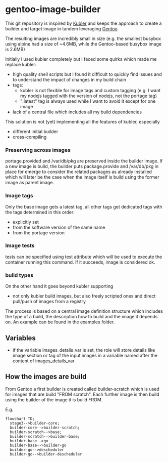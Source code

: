 # gentoo-image-builder

This git repository is inspired by [Kubler](https://github.com/edannenberg/kubler) and keeps the approach to create a builder and target image in tandem leveraging [Gentoo](https://www.gentoo.org/)

The resulting images are incredibly small in size (e.g. the smallest busybox using alpine had a size of ~4.6MB, while the Gentoo-based busybox image is 2.6MB)

Initially I used kubler completely but I faced some quirks which made me replace kubler:
- high quality shell scripts but I found it difficult to quickly find issues and to understand the impact of changes in my build chain
- tags:
  - kubler is not flexible for image tags and custom tagging (e.g. I want my nodejs tagged with the version of nodejs, not the portage tag)
  - ":latest" tag is always used while I want to avoid it except for one image
- lack of a central file which includes all my build dependencies

This solution is not (yet) implementing all the features of kubler, especially
- different initial builder
- cross-compiling 

### Preserving across images
portage.provided and /var/db/pkg are preserved inside the builder image. If a new image is build, the builder puts package.provide and /var/db/pkg in place for emerge to consider the related packages as already installed which will later be the case when the image itself is build using the former image as parent image.

### Image tags
Only the base image gets a latest tag, all other tags get dedicated tags with the tags determined in this order:
- explicitly set
- from the software version of the same name
- from the portage version

### Image tests
tests can be specified using test attribute which will be used to execute the container running this command. If it succeeds, image is considered ok.

### build types
On the other hand it goes beyond kubler supporting
- not only kubler build images, but also freely scripted ones and direct pull/push of images from a registry

The process is based on a central image definition structure which includes the type of a build, the description how to build and the image it depends on.
An example can be found in the examples folder.

## Variables
* if the variable images_details_var is set, the role will store details like image section or tag of the input images in a variable named after the content of images_details_var

## How the images are build
From Gentoo a first builder is created called builder-scratch which is used for images that are build "FROM scratch".
Each further image is then build using the builder of the image it is build FROM.

E.g.
```mermaid
flowchart TD; 
  stage3-->builder-core;
  builder-core-->builder-scratch;
  builder-scratch-->base;
  builder-scratch-->builder-base;
  builder-base-->go
  builder-base-->builder-go
  builder-go-->descheduler
  builder-go-->builder-descheduler
```


